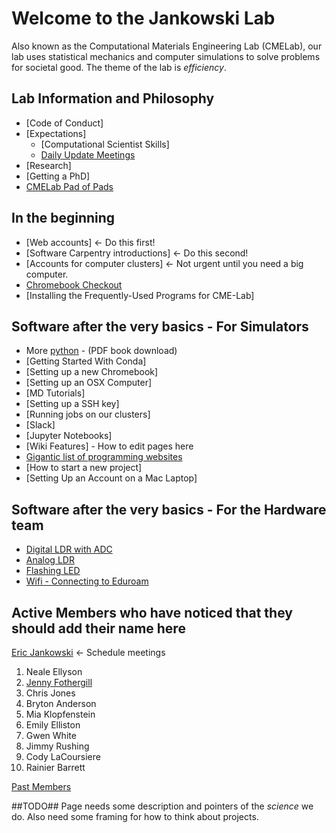 # Welcome to the Jankowski Lab #
Also known as the Computational Materials Engineering Lab (CMELab), our lab uses statistical mechanics and computer simulations to solve problems for societal good. The theme of the lab is *efficiency*.

## Lab Information and Philosophy ##
* [Code of Conduct] 
* [Expectations]
    * [Computational Scientist Skills]
    * [Daily Update Meetings](https://etherpad.boisestate.edu/p/cme-1)
* [Research]
* [Getting a PhD]
* [CMELab Pad of Pads](https://etherpad.boisestate.edu/p/cmelab-pad-of-pads)

## In the beginning ##
* [Web accounts]  <- Do this first!
* [Software Carpentry introductions]  <- Do this second!
* [Accounts for computer clusters] <- Not urgent until you need a big computer.
* [Chromebook Checkout](https://docs.google.com/spreadsheets/d/1q09wjk9HKtRtBNhU_heKF84a3awLpIyzw9q8gPIXRqA/edit?usp=sharing)
* [Installing the Frequently-Used Programs for CME-Lab]

## Software after the very basics - For Simulators ##
* More [python](http://bit.ly/2tBTW7W) - (PDF book download)
* [Getting Started With Conda]
* [Setting up a new Chromebook]
* [Setting up an OSX Computer]
* [MD Tutorials]
* [Setting up a SSH key]
* [Running jobs on our clusters]
* [Slack]
* [Jupyter Notebooks]
* [Wiki Features] - How to edit pages here
* [Gigantic list of programming websites](https://github.com/sdmg15/Best-websites-a-programmer-should-visit)
* [How to start a new project]
* [Setting Up an Account on a Mac Laptop]

## Software after the very basics - For the Hardware team ##

* [Digital LDR with ADC](https://bitbucket.org/cmelab/raspberry-pi/wiki/Digital%20LDR%20with%20ADC%20Setup)
* [Analog LDR](https://bitbucket.org/cmelab/raspberry-pi/wiki/Analog%20LDR)
* [Flashing LED](https://bitbucket.org/cmelab/raspberry-pi/wiki/Flashing%20LED)
* [Wifi - Connecting to Eduroam](https://bitbucket.org/cmelab/raspberry-pi/wiki/WiFi%20-%20Connecting%20to%20Eduroam)

## Active Members who have noticed that they should add their name here ##
[Eric Jankowski](Prof_Jankowski.md) <- Schedule meetings

1. Neale Ellyson
1. [Jenny Fothergill](https://github.com/jennyfothergill)
1. Chris Jones
1. Bryton Anderson
1. Mia Klopfenstein
1. Emily Elliston
1. Gwen White
1. Jimmy Rushing
1. Cody LaCoursiere
1. Rainier Barrett

[Past Members](Past_Members.md)

##TODO##
Page needs some description and pointers of the *science* we do. Also need some framing for how to think about projects.
